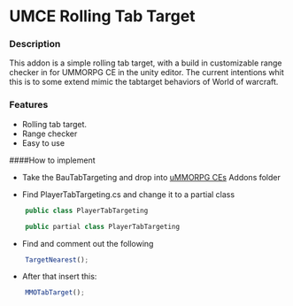 # UMCE Rolling Tab Target

### Description
This addon is a simple rolling tab target, with a build in customizable range checker in for UMMORPG CE in the unity editor. The current intentions whit this is to some extend mimic the tabtarget behaviors of World of warcraft.

### Features

- Rolling tab target.
- Range  checker
- Easy to use


####How to implement

- Take the BauTabTargeting and drop into [uMMORPG CEs](https://assetstore.unity.com/packages/templates/systems/ummorpg-components-edition-159401 "uMMORPG CEs") Addons folder

- Find PlayerTabTargeting.cs and change it to a partial class

```javascript
	public class PlayerTabTargeting 
```
```javascript
	public partial class PlayerTabTargeting
```

- Find and comment out the following

```javascript
	TargetNearest();
```
- After that insert this:

```javascript
	MMOTabTarget();
```

